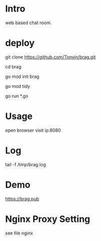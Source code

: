 # Intro
web based chat room.

# deploy

git clone https://github.com/Tonvin/brag.git

cd brag

go mod init brag

go mod tidy

go run *.go

# Usage

open browser visit ip:8080

# Log
tail -f /tmp/brag.log

# Demo

https://brag.pub

# Nginx Proxy Setting
see file nginx
